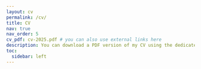```yaml
---
layout: cv
permalink: /cv/
title: CV
nav: true
nav_order: 5
cv_pdf: cv-2025.pdf # you can also use external links here
description: You can download a PDF version of my CV using the dedicated &nbsp;<i class="fa-solid fa-file-pdf"></i> download link.
toc:
  sidebar: left
---
```

